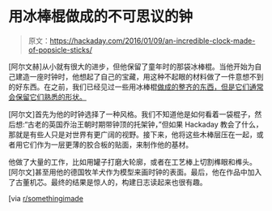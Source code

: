 # 用冰棒棍做成的不可思议的钟

> 原文：<https://hackaday.com/2016/01/09/an-incredible-clock-made-of-popsicle-sticks/>

[阿尔文赫]从小就有很大的进步，但他保留了童年时的那袋冰棒棍。当他开始为自己建造一座时钟时，他想起了自己的宝藏，用这种不起眼的材料做了一件意想不到的好东西。在之前，我们已经见过一些用冰棒棍[做成的整齐的东西，但是它们通常会保留它们熟悉的形状。](http://hackaday.com/2014/06/28/rubiks-cube-solver-made-out-of-popsicle-sticks-and-an-arduino/)

[阿尔文]首先为他的时钟选择了一种风格。我们不知道他是如何看着一袋棍子，然后想:“古老的英国乔治王朝时期带钟顶的托架钟，”但如果 Hackaday 教会了什么，那就是有些人只是对世界有更广阔的视野。接下来，他将这些木棒层压在一起，或者用它们作为一层更薄的胶合板的贴面，来制作他的基材。

他做了大量的工作，比如用罐子打磨大轮廓，或者在工艺棒上切割榫眼和榫头。[阿尔文]甚至用他的德国牧羊犬作为模型来画时钟的表面。最后，他在作品中加入了古董机芯。最终的结果是惊人的，构建日志读起来也很有趣。

[via [r/somethingimade](http://popsicle_stick_clock_with_painted_dial_and_real)
